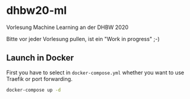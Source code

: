 # dhbw20-ml

Vorlesung Machine Learning an der DHBW 2020

Bitte vor jeder Vorlesung pullen, ist ein "Work in progress" ;-)

## Launch in Docker

First you have to select in `docker-compose.yml` whether you want to use Traefik or port forwarding.

```bash
docker-compose up -d
```
